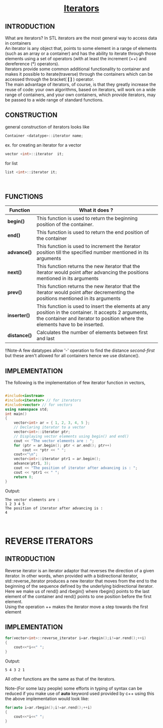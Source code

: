 <h1 align="center"><a href="#"> Iterators </a></h1>

<h2> INTRODUCTION</h2>

What are iterators? In STL iterators are the most general way to access data in containers<br>
An iterator is any object that, points to some element in a range of elements (such as an array or a container) and has the ability
to iterate through those elements using a set of operators (with at least the increment (++) and dereference (*) operators).<br>
Iterators provide some common additional functionality to container and makes it possible to iterate(traverse) through the containers which
can be accessed through the bracket( **[ ]** ) operator.<br>
The main advantage of iterators, of course, is that they greatly increase the reuse of code: your own algorithms, based on iterators, will work on a wide range of containers, and your own containers,
which provide iterators, may be passed to a wide range of standard functions.

<h2> CONSTRUCTION</h2>
general construction of iterators looks like

```cpp
Container <datatype>::iterator name;
```
ex. for creating an iterator for a vector

```cpp
vector <int>::iterator  it;
```

for list

```cpp
list <int>::iterator it;
```
<br>

<h2> FUNCTIONS</h2>

| <center>Function </center>    | <center>What it does ?</center>  |
| :------------- | :------------- |
| <a>**begin()**</a>        |This function is used to return the beginning position of the container.       |
| <a>**end()**</a>        |This function is used to return the end position of the container       |
| <a>**advance()**</a>        |This function is used to increment the iterator position till the specified number mentioned in its arguments       |
| <a>**next()**</a>        |This function returns the new iterator that the iterator would point after advancing the positions mentioned in its arguments     |
| <a>**prev()**</a>        |This function returns the new iterator that the iterator would point after decrementing the positions mentioned in its arguments       |
| <a>**inserter()**</a>        |    This function is used to insert the elements at any position in the container. It accepts 2 arguments, the container and iterator to position where the elements have to be inserted.   |
| <a>**distance()**</a>        |Calculates the number of elements between first and last|

!!Note-A few datatypes allow '-' operation to find the distance *second-first* but these aren't allowed for all containers hence we use distance().  

<h2> IMPLEMENTATION</h2>

The following is the implementation of few iterator function in vectors,
```cpp

#include<iostream>
#include<iterator> // for iterators
#include<vector> // for vectors
using namespace std;
int main()
{
    vector<int> ar = { 1, 2, 3, 4, 5 };
    // Declaring iterator to a vector
    vector<int>::iterator ptr;
    // Displaying vector elements using begin() and end()
    cout << "The vector elements are : ";
    for (ptr = ar.begin(); ptr < ar.end(); ptr++)
        cout << *ptr << " ";
    cout<<"\n";
    vector<int>::iterator ptr1 = ar.begin();
    advance(ptr1, 3);
    cout << "The position of iterator after advancing is : ";
    cout << *ptr1 << " ";
    return 0;    
}

```
Output:
```
The vector elements are :
1 2 3 4 5
The position of iterator after advancing is :
4

```
<br />

<h1>REVERSE ITERATORS</h1>

<h2>INTRODUCTION </h2>

Reverse iterator is an iterator adaptor that reverses the direction of a given iterator.
In other words, when provided with a bidirectional iterator, std::reverse_iterator produces a new iterator that moves from the end to the beginning of the sequence defined by the underlying bidirectional iterator.<br>
Here we make us of rend() and rbegin() where rbegin() points to the last element of the container and rend() points to one position before the first element.<br>
Using the operation ++ makes the iterator move a step towards the first element  

<h2>IMPLEMENTATION </h2>

```cpp
for(vector<int>::reverse_iterator i=ar.rbegin();i!=ar.rend();++i)
{
	cout<<*i<<" ";
}
```
Output:

```
5 4 3 2 1
```
All other functions are the same as that of the iterators.

Note-(For some lazy people) some efforts in typing of syntax can be reduced if you make use of **auto** keyword used provided by c++
using this the above implementation would look like:

```cpp
for(auto i=ar.rbegin();i!=ar.rend();++i)
{
	cout<<*i<<" ";
}
```

